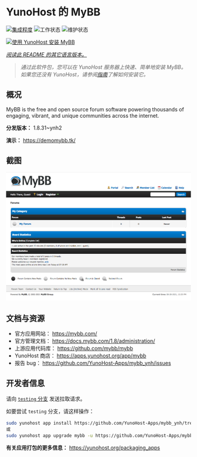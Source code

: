 <!--
注意：此 README 由 <https://github.com/YunoHost/apps/tree/master/tools/readme_generator> 自动生成
请勿手动编辑。
-->

# YunoHost 的 MyBB

[![集成程度](https://dash.yunohost.org/integration/mybb.svg)](https://dash.yunohost.org/appci/app/mybb) ![工作状态](https://ci-apps.yunohost.org/ci/badges/mybb.status.svg) ![维护状态](https://ci-apps.yunohost.org/ci/badges/mybb.maintain.svg)

[![使用 YunoHost 安装 MyBB](https://install-app.yunohost.org/install-with-yunohost.svg)](https://install-app.yunohost.org/?app=mybb)

*[阅读此 README 的其它语言版本。](./ALL_README.md)*

> *通过此软件包，您可以在 YunoHost 服务器上快速、简单地安装 MyBB。*  
> *如果您还没有 YunoHost，请参阅[指南](https://yunohost.org/install)了解如何安装它。*

## 概况

MyBB is the free and open source forum software powering thousands of engaging, vibrant, and unique communities across the internet.

**分发版本：** 1.8.31~ynh2

**演示：** <https://demomybb.tk/>

## 截图

![MyBB 的截图](./doc/screenshots/screenshot.png)

## 文档与资源

- 官方应用网站： <https://mybb.com/>
- 官方管理文档： <https://docs.mybb.com/1.8/administration/>
- 上游应用代码库： <https://github.com/mybb/mybb>
- YunoHost 商店： <https://apps.yunohost.org/app/mybb>
- 报告 bug： <https://github.com/YunoHost-Apps/mybb_ynh/issues>

## 开发者信息

请向 [`testing` 分支](https://github.com/YunoHost-Apps/mybb_ynh/tree/testing) 发送拉取请求。

如要尝试 `testing` 分支，请这样操作：

```bash
sudo yunohost app install https://github.com/YunoHost-Apps/mybb_ynh/tree/testing --debug
或
sudo yunohost app upgrade mybb -u https://github.com/YunoHost-Apps/mybb_ynh/tree/testing --debug
```

**有关应用打包的更多信息：** <https://yunohost.org/packaging_apps>
